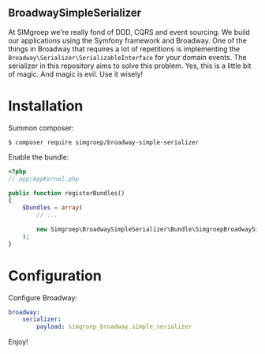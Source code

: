 BroadwaySimpleSerializer
------------------------

At SIMgroep we're really fond of DDD, CQRS and event sourcing. We build our applications using the Symfony
framework and Broadway. One of the things in Broadway that requires a lot of repetitions is implementing
the `Broadway\Serializer\SerializableInterface` for your domain events. The serializer in this repository
aims to solve this problem. Yes, this is a little bit of magic. And magic is evil. Use it wisely!

# Installation

Summon composer:

    $ composer require simgroep/broadway-simple-serializer

Enable the bundle: 

```php
<?php
// app/AppKernel.php

public function registerBundles()
{
    $bundles = array(
        // ...

        new Simgroep\BroadwaySimpleSerializer\Bundle\SimgroepBroadwaySimpleSerializerBundle(),
    );
}

```

# Configuration

Configure Broadway:

```yml
broadway:
    serializer:
        payload: simgroep_broadway.simple_serializer

```

Enjoy!




